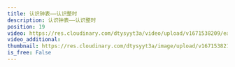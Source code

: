 ```yaml
---
title: 认识钟表——认识整时
description: 认识钟表——认识整时
position: 19
video: https://res.cloudinary.com/dtysyyt3a/video/upload/v1671538209/easymath/1年级上/07单元认识钟表/jeuexwjflnah2oe3mujt.mp4
video_additional: 
thumbnail: https://res.cloudinary.com/dtysyyt3a/image/upload/v1671538213/easymath/1年级上/07单元认识钟表/jgkvdcem3k38yw3k99kp.png
is_free: False
---
```


